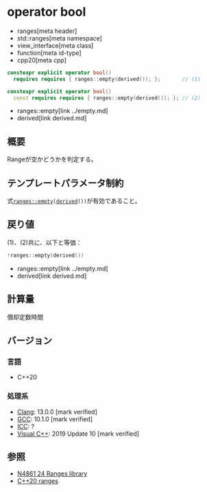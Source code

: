 # operator bool
* ranges[meta header]
* std::ranges[meta namespace]
* view_interface[meta class]
* function[meta id-type]
* cpp20[meta cpp]

```cpp
constexpr explicit operator bool()
  requires requires { ranges::empty(derived()); };       // (1)

constexpr explicit operator bool()
  const requires requires { ranges::empty(derived()); }; // (2)
```
* ranges::empty[link ../empty.md]
* derived[link derived.md]

## 概要
Rangeが空かどうかを判定する。

## テンプレートパラメータ制約
式[`ranges::empty`](../empty.md)`(`[`derived`](derived.md)`())`が有効であること。

## 戻り値
(1)、(2)共に、以下と等価：

```cpp
!ranges::empty(derived())
```
* ranges::empty[link ../empty.md]
* derived[link derived.md]

## 計算量
償却定数時間

## バージョン
### 言語
- C++20

### 処理系
- [Clang](/implementation.md#clang): 13.0.0 [mark verified]
- [GCC](/implementation.md#gcc): 10.1.0 [mark verified]
- [ICC](/implementation.md#icc): ?
- [Visual C++](/implementation.md#visual_cpp): 2019 Update 10 [mark verified]

## 参照
- [N4861 24 Ranges library](https://timsong-cpp.github.io/cppwp/n4861/ranges)
- [C++20 ranges](https://techbookfest.org/product/5134506308665344)
